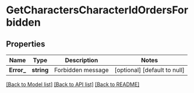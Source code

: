 # GetCharactersCharacterIdOrdersForbidden

## Properties
Name | Type | Description | Notes
------------ | ------------- | ------------- | -------------
**Error_** | **string** | Forbidden message | [optional] [default to null]

[[Back to Model list]](../README.md#documentation-for-models) [[Back to API list]](../README.md#documentation-for-api-endpoints) [[Back to README]](../README.md)


